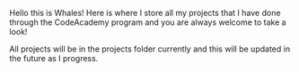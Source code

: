 Hello this is Whales! Here is where I store all my projects that I have done through the CodeAcademy program and you are always welcome to take a look!

All projects will be in the projects folder currently and this will be updated in the future as I progress.
